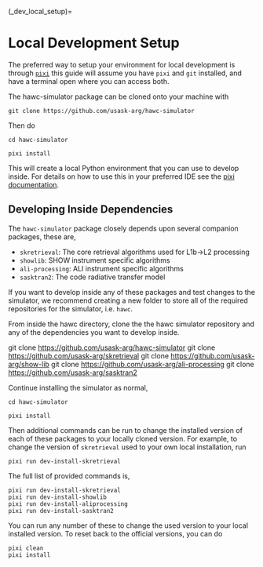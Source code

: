 (_dev_local_setup)=
# Local Development Setup

The preferred way to setup your environment for local development is through [`pixi`](https://pixi.sh/latest/)
this guide will assume you have `pixi` and `git` installed, and have a terminal open where you can access both.

The hawc-simulator package can be cloned onto your machine with

```{code}
git clone https://github.com/usask-arg/hawc-simulator
```

Then do

```{code}
cd hawc-simulator

pixi install
```

This will create a local Python environment that you can use to develop inside.  For details on how to use
this in your preferred IDE see the [pixi documentation](https://pixi.sh/latest/).

## Developing Inside Dependencies
The `hawc-simulator` package closely depends upon several companion packages, these are,

- `skretrieval`: The core retrieval algorithms used for L1b->L2 processing
- `showlib`: SHOW instrument specific algorithms
- `ali-processing`: ALI instrument specific algorithms
- `sasktran2`: The code radiative transfer model

If you want to develop inside any of these packages and test changes to the simulator, we recommend creating
a new folder to store all of the required repositories for the simulator, i.e. `hawc`.

From inside the hawc directory, clone the the hawc simulator repository and any of the dependencies you want to develop inside.

git clone https://github.com/usask-arg/hawc-simulator
git clone https://github.com/usask-arg/skretrieval
git clone https://github.com/usask-arg/show-lib
git clone https://github.com/usask-arg/ali-processing
git clone https://github.com/usask-arg/sasktran2


Continue installing the simulator as normal,

```{code}
cd hawc-simulator

pixi install
```

Then additional commands can be run to change the installed version of each of these packages to your locally cloned version.
For example, to change the version of `skretrieval` used to your own local installation, run

```{code}
pixi run dev-install-skretrieval
```

The full list of provided commands is,

```{code}
pixi run dev-install-skretrieval
pixi run dev-install-showlib
pixi run dev-install-aliprocessing
pixi run dev-install-sasktran2
```

You can run any number of these to change the used version to your local installed version.  To reset
back to the official versions, you can do

```{code}
pixi clean
pixi install
```
